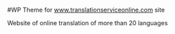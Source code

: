 #WP Theme for www.translationserviceonline.com site

Website of online translation of more than 20 languages
